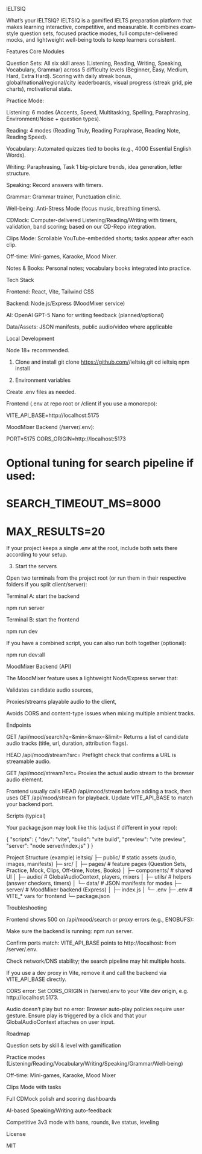 IELTSIQ

What’s your IELTSIQ?
IELTSIQ is a gamified IELTS preparation platform that makes learning interactive, competitive, and measurable. It combines exam-style question sets, focused practice modes, full computer-delivered mocks, and lightweight well-being tools to keep learners consistent.

Features
Core Modules

Question Sets: All six skill areas (Listening, Reading, Writing, Speaking, Vocabulary, Grammar) across 5 difficulty levels (Beginner, Easy, Medium, Hard, Extra Hard). Scoring with daily streak bonus, global/national/regional/city leaderboards, visual progress (streak grid, pie charts), motivational stats.

Practice Mode:

Listening: 6 modes (Accents, Speed, Multitasking, Spelling, Paraphrasing, Environment/Noise + question types).

Reading: 4 modes (Reading Truly, Reading Paraphrase, Reading Note, Reading Speed).

Vocabulary: Automated quizzes tied to books (e.g., 4000 Essential English Words).

Writing: Paraphrasing, Task 1 big-picture trends, idea generation, letter structure.

Speaking: Record answers with timers.

Grammar: Grammar trainer, Punctuation clinic.

Well-being: Anti-Stress Mode (focus music, breathing timers).

CDMock: Computer-delivered Listening/Reading/Writing with timers, validation, band scoring; based on our CD-Repo integration.

Clips Mode: Scrollable YouTube-embedded shorts; tasks appear after each clip.

Off-time: Mini-games, Karaoke, Mood Mixer.

Notes & Books: Personal notes; vocabulary books integrated into practice.

Tech Stack

Frontend: React, Vite, Tailwind CSS

Backend: Node.js/Express (MoodMixer service)

AI: OpenAI GPT-5 Nano for writing feedback (planned/optional)

Data/Assets: JSON manifests, public audio/video where applicable

Local Development

Node 18+ recommended.

1) Clone and install
git clone https://github.com/<your-username>/ieltsiq.git
cd ieltsiq
npm install

2) Environment variables

Create .env files as needed.

Frontend (.env at repo root or /client if you use a monorepo):

VITE_API_BASE=http://localhost:5175


MoodMixer Backend (/server/.env):

PORT=5175
CORS_ORIGIN=http://localhost:5173
# Optional tuning for search pipeline if used:
# SEARCH_TIMEOUT_MS=8000
# MAX_RESULTS=20


If your project keeps a single .env at the root, include both sets there according to your setup.

3) Start the servers

Open two terminals from the project root (or run them in their respective folders if you split client/server):

Terminal A: start the backend

npm run server


Terminal B: start the frontend

npm run dev


If you have a combined script, you can also run both together (optional):

npm run dev:all

MoodMixer Backend (API)

The MoodMixer feature uses a lightweight Node/Express server that:

Validates candidate audio sources,

Proxies/streams playable audio to the client,

Avoids CORS and content-type issues when mixing multiple ambient tracks.

Endpoints

GET /api/mood/search?q=<keyword>&min=<sec>&max=<sec>&limit=<n>
Returns a list of candidate audio tracks (title, url, duration, attribution flags).

HEAD /api/mood/stream?src=<encodedUrl>
Preflight check that confirms a URL is streamable audio.

GET /api/mood/stream?src=<encodedUrl>
Proxies the actual audio stream to the browser audio element.

Frontend usually calls HEAD /api/mood/stream before adding a track, then uses GET /api/mood/stream for playback. Update VITE_API_BASE to match your backend port.

Scripts (typical)

Your package.json may look like this (adjust if different in your repo):

{
  "scripts": {
    "dev": "vite",
    "build": "vite build",
    "preview": "vite preview",
    "server": "node server/index.js"
  }
}

Project Structure (example)
ieltsiq/
├─ public/                  # static assets (audio, images, manifests)
├─ src/
│  ├─ pages/                # feature pages (Question Sets, Practice, Mock, Clips, Off-time, Notes, Books)
│  ├─ components/           # shared UI
│  ├─ audio/                # GlobalAudioContext, players, mixers
│  ├─ utils/                # helpers (answer checkers, timers)
│  └─ data/                 # JSON manifests for modes
├─ server/                  # MoodMixer backend (Express)
│  ├─ index.js
│  └─ .env
├─ .env                     # VITE_* vars for frontend
└─ package.json

Troubleshooting

Frontend shows 500 on /api/mood/search or proxy errors (e.g., ENOBUFS):

Make sure the backend is running: npm run server.

Confirm ports match: VITE_API_BASE points to http://localhost:<PORT> from /server/.env.

Check network/DNS stability; the search pipeline may hit multiple hosts.

If you use a dev proxy in Vite, remove it and call the backend via VITE_API_BASE directly.

CORS error:
Set CORS_ORIGIN in /server/.env to your Vite dev origin, e.g. http://localhost:5173.

Audio doesn’t play but no error:
Browser auto-play policies require user gesture. Ensure play is triggered by a click and that your GlobalAudioContext attaches on user input.

Roadmap

 Question sets by skill & level with gamification

 Practice modes (Listening/Reading/Vocabulary/Writing/Speaking/Grammar/Well-being)

 Off-time: Mini-games, Karaoke, Mood Mixer

 Clips Mode with tasks

 Full CDMock polish and scoring dashboards

 AI-based Speaking/Writing auto-feedback

 Competitive 3v3 mode with bans, rounds, live status, leveling

License

MIT